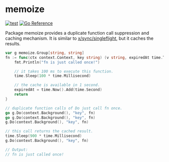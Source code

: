 # memoize

[![test](https://github.com/shogo82148/memoize/actions/workflows/test.yml/badge.svg)](https://github.com/shogo82148/memoize/actions/workflows/test.yml)
[![Go Reference](https://pkg.go.dev/badge/github.com/shogo82148/memoize.svg)](https://pkg.go.dev/github.com/shogo82148/memoize)

Package memoize provides a duplicate function call suppression and caching mechanism.
It is similar to [x/sync/singleflight](https://pkg.go.dev/golang.org/x/sync/singleflight), but it caches the results.

```go
var g memoize.Group[string, string]
fn := func(ctx context.Context, key string) (v string, expiredAt time.Time, err error) {
    fmt.Println("fn is just called once!")

    // it takes 100 ms to execute this function.
    time.Sleep(100 * time.Millisecond)

    // the cache is available in 1 second.
    expiredAt = time.Now().Add(time.Second)
    return
}

// duplicate function calls of Do just call fn once.
go g.Do(context.Background(), "key", fn)
go g.Do(context.Background(), "key", fn)
g.Do(context.Background(), "key", fn)

// this call returns the cached result.
time.Sleep(900 * time.Millisecond)
g.Do(context.Background(), "key", fn)

// Output:
// fn is just called once!
```
